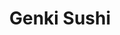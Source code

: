 ---
layout: place
title: "Genki Sushi"
permalink: /hawaii/waipahu/genki-sushi.html
stateAbbr: HI
stateName: Hawaii
cityName: Waipahu
seo:
  name: "Genki Sushi"
  type: Restaurant
  links: null
description: "Genki Sushi serves delicious sushi in Waipahu, Hawaii. Try fresh Japanese dishes for a great dining experience. "
place_id: ChIJqYdUNoFmAHwRLq8zXvnWNsY
photos:
  - name: >-
      places/ChIJqYdUNoFmAHwRLq8zXvnWNsY/photos/AeeoHcIzSmKCtf4TJ1PBBgG_CvhAY49e-YJM0s5JVRvFmk17Bpbkr2r56jHKJ8F6Mr5cZMflziGVvkXntzDuEhZSI8jTuxkYSGnJK_lf29Qf0en5fLMoSsAxtVAPFuEv_YSg-AYs0hYKf6QEe-7pS1m4InWkuBf9soTZiulgw62ZKxeU-Z_Y0AjBQw71mtmsGMxKt5LGWZWe06Fj2bZbHEFL6C8v88mXpfACZFtX6AoNIBSTFEEP_OlyvIyC_nmBR9QnNyA7HRTV8vV4Lvl-ft6f9sUdYrrax0xWfxVeQ21IoaKSvSH05jJx5eqan_lGkxcz_C56ZlfIQXLt-KVSPh-X6NocW1xRxNLhYMZlJPdzRmRCOuQPMOROBEuobb6ChhP9YFG021jyFdhL5UlE_VCtf1h4fJpvNp1ZS_LieV8G2eaEsA
    widthPx: 2048
    heightPx: 1152
    authorAttributions:
      - displayName: Keola Stone
        uri: https://maps.google.com/maps/contrib/116252087362279102899
        photoUri: >-
          https://lh3.googleusercontent.com/a/ACg8ocKh4k4TNwO3FXMAghd8DIxyOiIHYwbpBYn7gnYrHrZqwJgTfsIF=s100-p-k-no-mo
    flagContentUri: >-
      https://www.google.com/local/imagery/report/?cb_client=maps_api_places.places_api&image_key=!1e10!2sCIHM0ogKEICAgICkkoj_Zw&hl=en-US
    googleMapsUri: >-
      https://www.google.com/maps/place//data=!3m4!1e2!3m2!1sCIHM0ogKEICAgICkkoj_Zw!2e10!4m2!3m1!1s0x7c006681365487a9:0xc636d6f95e33af2e
  - name: >-
      places/ChIJqYdUNoFmAHwRLq8zXvnWNsY/photos/AeeoHcJJdPJ0R72oJ2NvBf6LcctoGcNNAmRrKnFvbAoKtMKIHg5TgugszBCB-xqCcW8Il5g2AiiMJ55qz5glhLBc6c_XZcLyCkNVLL97mdeYU9UIwDUkqUd_QBdwzEOIQbSR2M9g94AdRe0S_VOqGBJUhRkX3Fbk0VMivQ8dW96RfVI3vDdJAzjLB8tw3dDMRnWYIdLLtoxmjSDD82CLDPwldFX2bVk235HW1mQsa_oqEFpuXolmsA2DyymxYvnT0HyMBQpgX6E4Q--yfFLr8LtPcEey9TMcgFauAcyRi31m7PV4cZArQ_K1IQ7hzXTetU1NI2oq256ijIB6L0JOkxXWHtNIFrNy39OXxbf4Oow8Erjhz99s-k0GrRwaLXunk7CFEhqq4DvObfiLhlwRlhj1Xr55olo3cc8yVVJgSMMljCMy2w
    widthPx: 4032
    heightPx: 3024
    authorAttributions:
      - displayName: Evelyn S
        uri: https://maps.google.com/maps/contrib/109840722026907278877
        photoUri: >-
          https://lh3.googleusercontent.com/a-/ALV-UjVNKYiy648rjvNJsytSKwTf2nJGWLMqGd3ZIdTijmM5-C_zP6tvjw=s100-p-k-no-mo
    flagContentUri: >-
      https://www.google.com/local/imagery/report/?cb_client=maps_api_places.places_api&image_key=!1e10!2sCIHM0ogKEICAgID9pcSuYw&hl=en-US
    googleMapsUri: >-
      https://www.google.com/maps/place//data=!3m4!1e2!3m2!1sCIHM0ogKEICAgID9pcSuYw!2e10!4m2!3m1!1s0x7c006681365487a9:0xc636d6f95e33af2e
  - name: >-
      places/ChIJqYdUNoFmAHwRLq8zXvnWNsY/photos/AeeoHcIYwi81bYaJJ8sp9uZX4dY_FelXIe6Sus6ZmUClIKHZPgt_dQL4OfW6Wt3XZFme1g4wtNypYioaNM9oCqZWjTCPz-BYGOdAVv8zSCTNIZreQS5CBnk7rJjMoKYV8v9V9VTV647FNJ9pHKPGZxudYF8TjbOZjRBv2lU9A7d9w99qUstazq5lHvaKotMOtc2CMW47pK2rraz7QBpqYG4s5zYFSiLLbJ0ckxMqemSNTxvDYlEoEGtc0PfTVLpkKM7ES28zQbPKHavtVltzhKPOgLjtVuQusdbSP_HsgLx3KDIY5mHe7O2BOSmxuKiJaVuitEI3SPZrS-EKQyUgSHNLwicUUlnqJvOUq9qISGoZqSN4PLgZ4tFG9_C6wXz3_Cbq4tNflC2MUibji8xgS6t9MVZzhUgtEnBsd9ZUO4c
    widthPx: 1080
    heightPx: 1920
    authorAttributions:
      - displayName: David Spencer
        uri: https://maps.google.com/maps/contrib/102148967062271736911
        photoUri: >-
          https://lh3.googleusercontent.com/a-/ALV-UjWbdLHtTQ4HRFGumhUfW3z-2z6lhNeduKLJZY7ARwl_VdDZjyHT=s100-p-k-no-mo
    flagContentUri: >-
      https://www.google.com/local/imagery/report/?cb_client=maps_api_places.places_api&image_key=!1e10!2sCIHM0ogKEICAgIC99bkn&hl=en-US
    googleMapsUri: >-
      https://www.google.com/maps/place//data=!3m4!1e2!3m2!1sCIHM0ogKEICAgIC99bkn!2e10!4m2!3m1!1s0x7c006681365487a9:0xc636d6f95e33af2e
  - name: >-
      places/ChIJqYdUNoFmAHwRLq8zXvnWNsY/photos/AeeoHcJqvXFHI0yLQ_zFWFN2mx8moAdz0orwRfzCD1s7T73WUP2dRDFkS8fsqlEtevucXKQjsySmyLWzhnf732JBwBYMyALVGwiQskgH8G8vj5nF29MBFN85LW-LJyHpPNU8TrKEcW79MQMYyKYRBL0U1DDUYgaslJhE1Jgs8OHQs8x2TbiUWIsTqSJj1_9fjb49WnJya_GDH1cd7oHqonSdi4AH-L25S6BgLfus9hdH1Sd_-o1n0l1TglipS_orhX3FBVDnAHiltW7ckQYmLwIXps1crXStob4qBQzAiGdAubYVn6UIaDwJ6Z34TNCP8YwBUBipUaeGkSLAOeCFOFGFAinFsFOLDAfuvQd9UysFtRex0v-bmXL-WwlssyXCY9DdyL7XjAUYq3RIfhrV-HTIKKm-gZeT0Zp1rZNUuRQ2QQKT7bYS
    widthPx: 4000
    heightPx: 3000
    authorAttributions:
      - displayName: TDC
        uri: https://maps.google.com/maps/contrib/118118613246917392510
        photoUri: >-
          https://lh3.googleusercontent.com/a/ACg8ocL1bRKPvXudR66CrJYcEfaEEWD7l8p0lFh8mZz5KmNPJSasLg=s100-p-k-no-mo
    flagContentUri: >-
      https://www.google.com/local/imagery/report/?cb_client=maps_api_places.places_api&image_key=!1e10!2sCIHM0ogKEICAgIDJ7sW2lwE&hl=en-US
    googleMapsUri: >-
      https://www.google.com/maps/place//data=!3m4!1e2!3m2!1sCIHM0ogKEICAgIDJ7sW2lwE!2e10!4m2!3m1!1s0x7c006681365487a9:0xc636d6f95e33af2e
  - name: >-
      places/ChIJqYdUNoFmAHwRLq8zXvnWNsY/photos/AeeoHcLf0ZEVZT00WPXOMVteR5h9KIIUnjB5z2jj1UlqTMR-LqFgCUci_GoGtme4oL-Ddz9NEeT6hRrUj_GiDwoOCLjlfQ0nFjmAMOUZ0RNG6rDgcJmx1b36aw5GkLHHaWWLDwqp4wjzq9xYntdrM6kwqlRM1Vi6-mjG3PEUTgjeopB2XWknwFqxnXyYLrvjfEHlRqpoYb72k1tWxP46Cn9D6-M_48t8EoWRN1YNq6VphQSaytiPxDC-jbsqNmwLpqPcD_e76lZ6Ev1fLCEt98qca-FzYgaV1BSYQx7M5rnW9g_MilbF0pfBhvwTBWHqa9FkpJ7enRmQci9rMiXqSl3SYAGZ5NA3fELOX4QNodh-hQIiTbBMNbjRzMMlb8XU-x_MJcfP9Cvw6MZ-6FrI4vWulUYp9AFpnWyJsnDfdX8GcQ665nEWTXAoeeyjnSCq-Ut2
    widthPx: 3000
    heightPx: 4000
    authorAttributions:
      - displayName: David Spencer
        uri: https://maps.google.com/maps/contrib/102148967062271736911
        photoUri: >-
          https://lh3.googleusercontent.com/a-/ALV-UjWbdLHtTQ4HRFGumhUfW3z-2z6lhNeduKLJZY7ARwl_VdDZjyHT=s100-p-k-no-mo
    flagContentUri: >-
      https://www.google.com/local/imagery/report/?cb_client=maps_api_places.places_api&image_key=!1e10!2sCIABIhAGbzaquDWLeWf8pLUAAY-2&hl=en-US
    googleMapsUri: >-
      https://www.google.com/maps/place//data=!3m4!1e2!3m2!1sCIABIhAGbzaquDWLeWf8pLUAAY-2!2e10!4m2!3m1!1s0x7c006681365487a9:0xc636d6f95e33af2e
  - name: >-
      places/ChIJqYdUNoFmAHwRLq8zXvnWNsY/photos/AeeoHcJqzxXr-PTqX9W1LzAKm7bB2PvyTC0OrtCAiC-ZcWHMMv9cJDIt3ji1qL4csBCIqyjzF7CHlNP8pJYuGtTjnVzzcYgTgvhPlFlj1XOYVV7cuvSHXig7B2shmsJxF__Necr8thFemcn1M7sllQyS5SuQ0_BAfqHCoCtj6rth7VXZgsX411bk0wiuZcUNxpkVJMv3AUwhPHks3X8d18dDTDPMTbTJO8Fi8z0axkTMsQgBpHDkBopwbOmqUjg0BadzZ8IZlBEkcNVy_3m1bZ4ncHXyYfvxOddQndVfjXRenfGCRG-riFaAMtoxqGRNk3YF11_Jz0IpAsjm-1DiJOA4wl4yXMmdCZk4mYvPwVAgGO0b0WQWlJ-9RE9CEzizgE1l8C_lfeO9ULJ9f5Xr2-fX0aAqUWo2Fq2RYJNv78iEARpqZeM
    widthPx: 3000
    heightPx: 4000
    authorAttributions:
      - displayName: David Spencer
        uri: https://maps.google.com/maps/contrib/102148967062271736911
        photoUri: >-
          https://lh3.googleusercontent.com/a-/ALV-UjWbdLHtTQ4HRFGumhUfW3z-2z6lhNeduKLJZY7ARwl_VdDZjyHT=s100-p-k-no-mo
    flagContentUri: >-
      https://www.google.com/local/imagery/report/?cb_client=maps_api_places.places_api&image_key=!1e10!2sCIHM0ogKEICAgICnsaHihgE&hl=en-US
    googleMapsUri: >-
      https://www.google.com/maps/place//data=!3m4!1e2!3m2!1sCIHM0ogKEICAgICnsaHihgE!2e10!4m2!3m1!1s0x7c006681365487a9:0xc636d6f95e33af2e
  - name: >-
      places/ChIJqYdUNoFmAHwRLq8zXvnWNsY/photos/AeeoHcKI21iZskzVA1ietq0d94wXaRSADaw3258rQsXrFgGc827BlaND0z3pj2eR6lLmtLat8CKTWFEi2uowC1mrDwGLvL065vmT6xNPedQ8uU22zl3yB3lfllMfjo47dSlUYLin7cJV1a6iDD35N459dXJbc3AhpWuGfWRSB-a5b1o5aH_C8cItCk8h8khACHLKYYSPk2gD9-soCzHUynH_3g1VIccn9jGFbWOm41Z2Ef1PsFh12v2_UNc5lwCZTGpTpXrF65haiH0DaQvcBBPwgOKIefY3r537sDu62A02l6WcDmLMlqwyys3qZiCSQK0WpBpIKENWTDi_J7tHoI2tAWyyo_NNQQ24qIneW01LVxiTaYmRUMVEGIktHzG3_wZIilnone8W12nCSJxGXwoALmZbsy5eSwQ9Kpu9cyqLv4s
    widthPx: 3000
    heightPx: 4000
    authorAttributions:
      - displayName: David Spencer
        uri: https://maps.google.com/maps/contrib/102148967062271736911
        photoUri: >-
          https://lh3.googleusercontent.com/a-/ALV-UjWbdLHtTQ4HRFGumhUfW3z-2z6lhNeduKLJZY7ARwl_VdDZjyHT=s100-p-k-no-mo
    flagContentUri: >-
      https://www.google.com/local/imagery/report/?cb_client=maps_api_places.places_api&image_key=!1e10!2sCIHM0ogKEICAgIC99bXyIQ&hl=en-US
    googleMapsUri: >-
      https://www.google.com/maps/place//data=!3m4!1e2!3m2!1sCIHM0ogKEICAgIC99bXyIQ!2e10!4m2!3m1!1s0x7c006681365487a9:0xc636d6f95e33af2e
  - name: >-
      places/ChIJqYdUNoFmAHwRLq8zXvnWNsY/photos/AeeoHcIAyADe6xJ7n06qRhQZyil33qhrXnoeoLZQtXz9Mc6AfVhkGhYdYKCiK9aX6RIkwr9WnAmrIH-Uxhk-jPkoWFub1FJEDRQYgDFgEXs0bbjMs-G80UrRqVC3BsFchA5zu-r8xXlqdd8CG-brmbTXqEQ4Ce52OdenfNelUHcGOFwzZ0JwC73_SiZ-BNLYI27PjOSDx6aXSEcJzIhCFbruturRp9hF4v2RJhjZ9ChquqvK4wwQIMOSK8la5MxK0l3zIq5zLiihCZNbGTP_akOkRtbLvpLdZufrbMg-HrigeAjIpHG0vL_OHSot1hBXR0s4T7G4N1CW8WvuilPgjYEGQVWmdQ1XzR04fBL2_ePxnLR6sys98jHhlycxxI5J2vcViiDz4W5QpBKXSPNzhnM9bTsz3VmkDtgOJ-zdSu_FTq5197QZ
    widthPx: 4032
    heightPx: 3024
    authorAttributions:
      - displayName: nathan oshiro-chin
        uri: https://maps.google.com/maps/contrib/114725439667811463424
        photoUri: >-
          https://lh3.googleusercontent.com/a-/ALV-UjWDkJ7Sj7qv5Zam2xlkI1-ALfXCbl626kWMaCSvVULI1ChrvvE=s100-p-k-no-mo
    flagContentUri: >-
      https://www.google.com/local/imagery/report/?cb_client=maps_api_places.places_api&image_key=!1e10!2sCIHM0ogKEICAgIC1pNaLpAE&hl=en-US
    googleMapsUri: >-
      https://www.google.com/maps/place//data=!3m4!1e2!3m2!1sCIHM0ogKEICAgIC1pNaLpAE!2e10!4m2!3m1!1s0x7c006681365487a9:0xc636d6f95e33af2e
  - name: >-
      places/ChIJqYdUNoFmAHwRLq8zXvnWNsY/photos/AeeoHcJS12o3v_9jZbKDm2EAMyHZYPBDEplmOaAU_daPjVPBw5q5iQT_s5CDtE-naPokcNY0F3rKJfJMeHOwKxpW1-tPWiyuaYt80KhJSJo0G0xs7o9mbmsrDAbuWsSf0-3SVxc1BMlPuDWCzYXcyit3T92jpJaj54FeRkiu6xZE63qO5OwBTAW4ZcoxuVhPQGe5yWkZJNNr6dzxDeGvKBEFm6Y6pD6KJEU6DTieanie4aaNj8QrzQ-FDwybmfBDbG0nCdT90zA9tsqwBanVNOme59lD_u2lXKDvlTkUHLJozphLWXRKmJMu-jbirJe4INlIPJc0bEGEn1cvik77ZKsj7IKBDgS7gz3vbpjYQ3Sih2fJNRHbur1wv-Nwk9xDMu0ynQL_mj0lsxScTdcK1zRT2H0I41PoLqo4cQnUUpajD1Z5Eg
    widthPx: 3024
    heightPx: 4032
    authorAttributions:
      - displayName: Natalya Hawaii Realtor
        uri: https://maps.google.com/maps/contrib/104877258378902542742
        photoUri: >-
          https://lh3.googleusercontent.com/a-/ALV-UjUomUnxuLs-Z3OXwAgNxEBqoYK8GfYVcqAXQbro3p0m5tyoE3pX=s100-p-k-no-mo
    flagContentUri: >-
      https://www.google.com/local/imagery/report/?cb_client=maps_api_places.places_api&image_key=!1e10!2sCIHM0ogKEICAgMDA3v_oXQ&hl=en-US
    googleMapsUri: >-
      https://www.google.com/maps/place//data=!3m4!1e2!3m2!1sCIHM0ogKEICAgMDA3v_oXQ!2e10!4m2!3m1!1s0x7c006681365487a9:0xc636d6f95e33af2e
  - name: >-
      places/ChIJqYdUNoFmAHwRLq8zXvnWNsY/photos/AeeoHcK6r4sUkUYFDmBmRYU55bbifiW9a-t60dhRDjAfucuOzGbmiyKXljr_xU2u_ZS85dh7zYSjopVRmrf-GBaEIYEBNx76jydH0XW6wboO0b6wbbOnpRiTLjevQZtai2w0wZiXxZvnnN8vE1B5FOUeGxB9Kx6Kjrtrk8pWLzQ1zD1rVR9IW-42jKlt1x7hCxyJS0RqDcG5FOrdV4o_XjgWEjpvEzR8pV4RD4o1aE8s-i0ZxjXv242uEQKfJr1geqxn1bgJFrCu3Q4c7Jn-V4EQYNe9t7FKwkwFDLVsx6Ehy2Tn6A4r62Boi7mHKqNQzpCjEA-__SwTLA6JU4Xw8p2CWqERD_HL8F5DHNaH3AJntzOEWaniNMbkw74WUY9qFujr80qlcugeZR5WgIHrz_iAfJnXpUfpdZyDaIRC2M-gcwuPDw
    widthPx: 4032
    heightPx: 3024
    authorAttributions:
      - displayName: Winnie Guan
        uri: https://maps.google.com/maps/contrib/110829322694821553091
        photoUri: >-
          https://lh3.googleusercontent.com/a-/ALV-UjUgfWoreI4PmRpq3EsosrgtaaFcOIuS5NAsEzoZ8jNSq5naHwCQ=s100-p-k-no-mo
    flagContentUri: >-
      https://www.google.com/local/imagery/report/?cb_client=maps_api_places.places_api&image_key=!1e10!2sCIHM0ogKEICAgIC79s3vVw&hl=en-US
    googleMapsUri: >-
      https://www.google.com/maps/place//data=!3m4!1e2!3m2!1sCIHM0ogKEICAgIC79s3vVw!2e10!4m2!3m1!1s0x7c006681365487a9:0xc636d6f95e33af2e
address: 94-799 Lumiaina St SP.201 BLDG.2 SP12, Waipahu, HI 96797, USA
street: 94-799 Lumiaina St SP.201 BLDG.2 SP12
city: Waipahu
state: HI
zip: '96797'
country: USA
neighborhood: null
latitude: '21.400568'
longitude: '-158.008859'
accessibility_options:
  wheelchairAccessibleParking: true
  wheelchairAccessibleEntrance: true
  wheelchairAccessibleRestroom: true
  wheelchairAccessibleSeating: true
business_status: OPERATIONAL
name: Genki Sushi
google_maps_links:
  directionsUri: >-
    https://www.google.com/maps/dir//''/data=!4m7!4m6!1m1!4e2!1m2!1m1!1s0x7c006681365487a9:0xc636d6f95e33af2e!3e0
  placeUri: https://maps.google.com/?cid=14282839634767753006
  writeAReviewUri: >-
    https://www.google.com/maps/place//data=!4m3!3m2!1s0x7c006681365487a9:0xc636d6f95e33af2e!12e1
  reviewsUri: >-
    https://www.google.com/maps/place//data=!4m4!3m3!1s0x7c006681365487a9:0xc636d6f95e33af2e!9m1!1b1
  photosUri: >-
    https://www.google.com/maps/place//data=!4m3!3m2!1s0x7c006681365487a9:0xc636d6f95e33af2e!10e5
primary_type: Sushi Restaurant
opening_hours:
  regular: null
  current: null
secondary_opening_hours:
  regular:
    weekdayDescriptions: null
    type: null
  current:
    weekdayDescriptions: null
    type: null
phone: null
price_level: null
price_range: null
rating: null
rating_count: 0
website: null
reviews: null
parking_options: null
payment_options: null
allow_dogs: null
curbside_pickup: null
delivery: null
dine_in: null
good_for_children: null
good_for_groups: null
good_for_sports: null
live_music: null
menu_for_children: null
outdoor_seating: null
reservable: null
restroom: null
serves_beer: null
serves_breakfast: null
serves_brunch: null
serves_cocktails: null
serves_coffee: null
serves_dinner: null
serves_dessert: null
serves_lunch: null
serves_vegetarian_food: null
serves_wine: null
takeout: null
update_category: essentials
summary: null

---